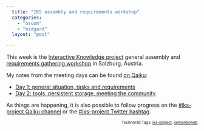 ```yaml
---
  title: "IKS assembly and requirements workshop"
  categories: 
    - "oscom"
    - "midgard"
  layout: "post"

---
```

<p>
This week is the <a href="http://bergie.iki.fi/blog/starting_the_interactive_knowledge_project/">Interactive Knowledge project</a> general assembly and <a href="http://www.iks-project.eu/requirements-workshop">requirements gathering workshop</a> in Salzburg, Austria.
</p><p>
My notes from the meeting days can be found <a href="http://www.qaiku.com/home/bergie/">on Qaiku</a>:
</p><ul>
<li><a href="http://www.qaiku.com/channels/show/iks-project/view/1de4abe461950f84abe11de86b8817366e5c66ec66e/">Day 1: general situation, tasks and requirements</a></li>
<li><a href="http://www.qaiku.com/channels/show/iks-project/view/1de4b572a1c853e4b5711de8ca1abf40611b0fab0fa/">Day 2: tools, persistent storage, meeting the community</a></li>
</ul><p>
As things are happening, it is also possible to follow progress on the <a href="http://www.qaiku.com/channels/show/iks-project/">#iks-project Qaiku channel</a> or the <a href="http://twitter.com/#search?q=%23iks-project">#iks-project Twitter hashtag</a>.
</p>
<p style="text-align:right;font-size:10px;">Technorati Tags: <a href="http://www.technorati.com/tag/iks-project" rel="tag">iks-project</a>, <a href="http://www.technorati.com/tag/semanticweb" rel="tag">semanticweb</a></p>